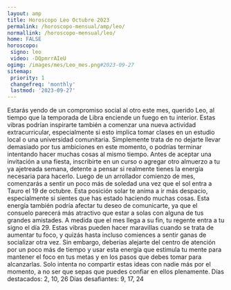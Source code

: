 ```yaml
---
layout: amp
title: Horoscopo Leo Octubre 2023 
permalink: /horoscopo-mensual/amp/leo/
normallink: /horoscopo-mensual/leo/
home: FALSE
horoscopo:
 signo: leo
 video: -DQpmrrAIeU
ogimg: /images/mes/Leo_mes.png#2023-09-27
sitemap:
 priority: 1
 changefreq: 'monthly'
 lastmod: '2023-09-27'
---
```



Estarás yendo de un compromiso social al otro este mes, querido Leo, al tiempo que la temporada de Libra enciende un fuego en tu interior. Estas vibras podrían inspirarte también a comenzar una nueva actividad extracurricular, especialmente si esto implica tomar clases en un estudio local o una universidad comunitaria.
Simplemente trata de no dejarte llevar demasiado por tus ambiciones en este momento, o podrías terminar intentando hacer muchas cosas al mismo tiempo. Antes de aceptar una invitación a una fiesta, inscribirte en un curso o agregar otro almuerzo a tu ya ajetreada semana, detente a pensar si realmente tienes la energía necesaria para hacerlo.
Luego de un arrollador comienzo de mes, comenzarás a sentir un poco más de soledad una vez que el sol entra a Tauro el 19 de octubre. Esta posición solar te anima a ir más despacio, especialmente si sientes que has estado haciendo muchas cosas. Esta energía también podría afectar tu deseo de comunicarte, ya que el consuelo parecerá más atractivo que estar a solas con alguna de tus grandes amistades.
A medida que el mes llega a su fin, tu regente entra a tu signo el día 29. Estas vibras pueden hacer maravillas cuando se trata de aumentar tu foco, y quizás hasta incluso comiences a sentir ganas de socializar otra vez.
Sin embargo, deberías alejarte del centro de atención por un poco más de tiempo y usar esta energía que estimula tu mente para mantener el foco en tus metas y en los pasos que debes tomar para alcanzarlas. Solo intenta no compartir estas ideas con nadie más por el momento, a no ser que sepas que puedes confiar en ellos plenamente.
Días destacados: 2, 10, 26
Días desafiantes: 9, 17, 24